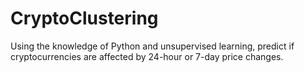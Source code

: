 # CryptoClustering
Using the knowledge of Python and unsupervised learning, predict if cryptocurrencies are affected by 24-hour or 7-day price changes.

